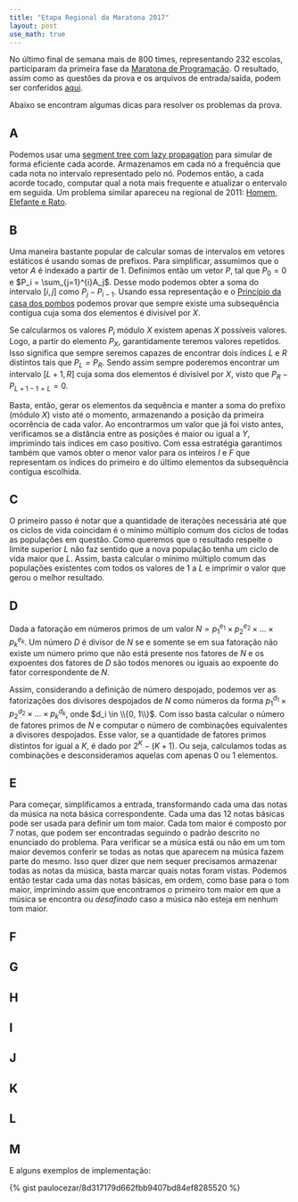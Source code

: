 ```yaml
---
title: "Etapa Regional da Maratona 2017"
layout: post
use_math: true
---
```


No último final de semana mais de 800 times, representando 232 escolas, participaram da primeira fase da [Maratona de Programação][maratona]. O resultado, assim como as questões da prova e os arquivos de entrada/saída, podem ser conferidos [aqui][resultado-maratona].

Abaixo se encontram algumas dicas para resolver os problemas da prova.

## A

Podemos usar uma [segment tree com lazy propagation][tutorial-segtree] para simular de forma eficiente cada acorde. Armazenamos em cada nó a frequência que cada nota no intervalo representado pelo nó. Podemos então, a cada acorde tocado, computar qual a nota mais frequente e atualizar o entervalo em seguida. Um problema similar apareceu na regional de 2011: [Homem, Elefante e Rato][uri-1477-homem].

## B

Uma maneira bastante popular de calcular somas de intervalos em vetores estáticos é usando somas de prefixos. Para simplificar, assumimos que o vetor $A$ é indexado a partir de 1. Definimos então um vetor $P$, tal que $P_0 = 0$  e $P_i = \sum_{j=1}^{i}A_j$. Desse modo podemos obter a soma do intervalo $[i, j]$ como $P_j - P_{i-1}$. Usando essa representação e o [Princípio da casa dos pombos][casa-pombos] podemos provar que sempre existe uma subsequência contígua cuja soma dos elementos é divisível por $X$.

Se calcularmos os valores $P_i$ módulo $X$ existem apenas $X$ possíveis valores. Logo, a partir do elemento $P_X$, garantidamente teremos valores repetidos. Isso significa que sempre seremos capazes de encontrar dois índices $L$ e $R$ distintos tais que $P_L = P_R$. Sendo assim sempre poderemos encontrar um intervalo $[L+1, R]$ cuja soma dos elementos é divisível por $X$, visto que $P_R - P_{L+1-1 = L} = 0$.

Basta, então, gerar os elementos da sequência e manter a soma do prefixo (módulo $X$) visto até o momento, armazenando a posição da primeira ocorrência de cada valor. Ao encontrarmos um valor que já foi visto antes, verificamos se a distância entre as posições é maior ou igual a $Y$, imprimindo tais índices em caso positivo. Com essa estratégia garantimos também que vamos obter o menor valor para os inteiros $I$ e $F$ que representam os índices do primeiro e do último elementos da subsequência contígua escolhida.

## C

O primeiro passo é notar que a quantidade de iterações necessária até que os ciclos de vida coincidam é o mínimo múltiplo comum dos ciclos de todas as populações em questão. Como queremos que o resultado respeite o limite superior $L$ não faz sentido que a nova população tenha um ciclo de vida maior que $L$. Assim, basta calcular o mínimo múltiplo comum das populações existentes com todos os valores de 1 a $L$ e imprimir o valor que gerou o melhor resultado.

## D

Dada a fatoração em números primos de um valor $N = p_1^{e_1} \times p_2^{e_2} \times \dots \times p_k^{e_k}$. Um número $D$ é divisor de $N$ se e somente se em sua fatoração não existe um número primo que não está presente nos fatores de $N$ e os expoentes dos fatores de $D$ são todos menores ou iguais ao expoente do fator correspondente de $N$.

Assim, considerando a definição de número despojado, podemos ver as fatorizações dos divisores despojados de $N$ como números da forma $p_1^{d_1} \times p_2^{d_2} \times \dots \times p_k^{d_k}$, onde $d_i \in \\{0, 1\\}$. Com isso basta calcular o número de fatores primos de $N$ e computar o número de combinações equivalentes a divisores despojados. Esse valor, se a quantidade de fatores primos distintos for igual a $K$, é dado por $2^K - (K+1)$. Ou seja, calculamos todas as combinações e desconsideramos aquelas com apenas 0 ou 1 elementos.

## E

Para começar, simplificamos a entrada, transformando cada uma das notas da música na nota básica correspondente.
Cada uma das 12 notas básicas pode ser usada para definir um tom maior.
Cada tom maior é composto por 7 notas, que podem ser encontradas seguindo o padrão descrito no enunciado do problema.
Para verificar se a música está ou não em um tom maior devemos conferir se todas as notas que aparecem na música fazem parte do mesmo.
Isso quer dizer que nem sequer precisamos armazenar todas as notas da música, basta marcar quais notas foram vistas.
Podemos então testar cada uma das notas básicas, em ordem, como base para o tom maior, imprimindo assim que encontramos o primeiro tom maior em que a música se encontra ou _desafinado_ caso a música não esteja em nenhum tom maior.

## F

## G

## H

## I

## J

## K

## L

## M


E alguns exemplos de implementação:

{% gist paulocezar/8d317179d662fbb9407bd84ef8285520 %}

[maratona]: http://maratona.ime.usp.br/
[resultado-maratona]: http://maratona.ime.usp.br/vagas17.html
[tutorial-segtree]: https://www.hackerearth.com/practice/notes/segment-tree-and-lazy-propagation/
[uri-1477-homem]: https://www.urionlinejudge.com.br/judge/pt/problems/view/1477
[casa-pombos]: https://pt.wikipedia.org/wiki/Princ%C3%ADpio_da_casa_dos_pombos
